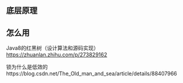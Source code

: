 ## 底层原理
## 怎么用



Java8的红黑树（设计算法和源码实现）
https://zhuanlan.zhihu.com/p/273829162


锁为什么是低效的https://blog.csdn.net/The_Old_man_and_sea/article/details/88407966